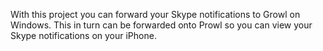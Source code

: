 With this project you can forward your Skype notifications to Growl on Windows. This in turn can be forwarded onto Prowl so you can view your Skype notifications on your iPhone.